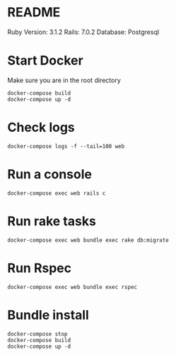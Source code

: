 # README

Ruby Version: 3.1.2
Rails: 7.0.2
Database: Postgresql


# Start Docker
Make sure you are in the root directory
```
docker-compose build
docker-compose up -d
```

# Check logs
`docker-compose logs -f --tail=100 web`

# Run a console
`docker-compose exec web rails c`

# Run rake tasks
`docker-compose exec web bundle exec rake db:migrate`

# Run Rspec
`docker-compose exec web bundle exec rspec`

# Bundle install
```
docker-compose stop
docker-compose build
docker-compose up -d
```